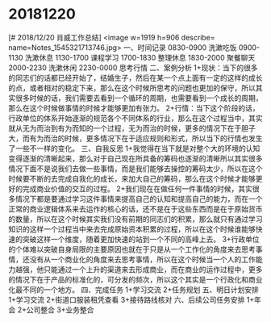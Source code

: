 # 20181220

[# 2018/12/20 肖威工作总结]
<image w=1919 h=906 describe= name=Notes_1545321713746.jpg>
一、时间记录
0830-0900 洗漱吃饭
0900-1130 洗漱休息
1130-1700 课程学习
1700-1830 整理休息
1830-2000 聚餐聊天
2000-2230 洗漱休闲
2230-0000 思考行情
二、案例分析
1+现状：当下的很多的同志们的话都已经开始了，结婚生子，然后在某一个点上面有一定的这样的成长的点，或者相对的稳定下来，那么在这个时候所思考的问题也更加的保守，所以其实很多时候的话，我们需要去看到一个循环的周期，也需要看到一个成长的周期，那么在这个时候做事情的时候才能够更加有张力。
2+行情：当下这个阶段的话，行政单位的体系开始逐渐的规范各个不同体系的行业，那么在这个过程当中，其实就从无为而治到有为而知的一个过程，无为而治的时候，更多的情况下在于胆子大，而有为而治的时候，更多情况下在于适应规则和形式，所以当下的行情也发生了一些不一样的变化。
三、自我反思
1+我觉得在当下就是对整个大的环境的认知变得逐渐的清晰起来，那么对于自己现在所具备的筹码也逐渐的清晰所以其实很多情况下面不是说我们去做一些事情，而是我们能够去操控的筹码太少，所以在这个时候要不断的去完成自我化的成长，来加大自己的筹码，那么在这个时候才能够更好的完成商业价值的交互的过程。
2+我们现在在做任何一件事情的时候，其实很多情况下都是要通过学习这件事情来提高自己的认知和提高自己的能力，而在一个正常的商业逻辑体系来去运作的核心的话，还不是在于这些东西而是在于原始货币的数量，所以在这个时候其实我们没有前期的同志们的积累，那么就只有通过学习知识的这样一个过程当中来去完成原始资本积累的过程，所以在这个时候谁能够快速的突破这样一个维度，随着更加快速的站到一个不同的高峰上去。
3+行政单位的个体难以突破自身局限的主要原因也就在于只是从一个工作化的角度来去思考事情，还没有从一个商业化的角度来去思考事情，所以在这个时候当一个人的工作能力越强，他只能通过一个上升的渠道来去形成商业，而在商业的运作过程中，更多的情况下在于产品的标准化的，可分发的频次，所以这个其实是一个行政化和商业化最不同的一个地方。
四、完成任务
1+学习交流
2+任务规划
五、明日计划安排
1+学习交流
2+街道口服装租凭查看
3+接待路线核对
六、后续公司任务安排
1+年会 2+公司整合 3+业务整合
